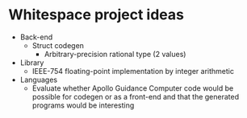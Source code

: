# Whitespace project ideas

- Back-end
  - Struct codegen
    - Arbitrary-precision rational type (2 values)
- Library
  - IEEE-754 floating-point implementation by integer arithmetic
- Languages
  - Evaluate whether Apollo Guidance Computer code would be possible for codegen
    or as a front-end and that the generated programs would be interesting

